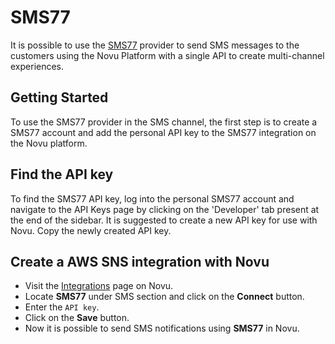 # SMS77

It is possible to use the [SMS77](https://www.sms77.io/en) provider to send SMS messages to the customers using the Novu Platform with a single API to create multi-channel experiences.

## Getting Started

To use the SMS77 provider in the SMS channel, the first step is to create a SMS77 account and add the personal API key to the SMS77 integration on the Novu platform.

## Find the API key

To find the SMS77 API key, log into the personal SMS77 account and navigate to the API Keys page by clicking on the 'Developer' tab present at the end of the sidebar. It is suggested to create a new API key for use with Novu. Copy the newly created API key.

## Create a AWS SNS integration with Novu

- Visit the [Integrations](https://web.novu.co/integrations) page on Novu.
- Locate **SMS77** under SMS section and click on the **Connect** button.
- Enter the `API key`.
- Click on the **Save** button.
- Now it is possible to send SMS notifications using **SMS77** in Novu.
